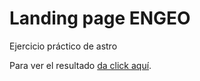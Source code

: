 # Landing page ENGEO

Ejercicio práctico de astro

Para ver el resultado [da click aquí](https://landing-engeo.web.app/).
